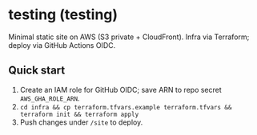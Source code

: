 # testing (testing)
Minimal static site on AWS (S3 private + CloudFront). Infra via Terraform; deploy via GitHub Actions OIDC.
## Quick start
1) Create an IAM role for GitHub OIDC; save ARN to repo secret `AWS_GHA_ROLE_ARN`.
2) `cd infra && cp terraform.tfvars.example terraform.tfvars && terraform init && terraform apply`
3) Push changes under `/site` to deploy.
